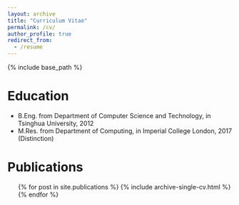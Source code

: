 ```yaml
---
layout: archive
title: "Curriculum Vitae"
permalink: /cv/
author_profile: true
redirect_from:
  - /resume
---
```


{% include base_path %}

Education
======
* B.Eng. from Department of Computer Science and Technology, in Tsinghua University, 2012
* M.Res. from Department of Computing, in Imperial College London, 2017 (Distinction)


Publications
======
  <ul>{% for post in site.publications %}
    {% include archive-single-cv.html %}
  {% endfor %}</ul>
